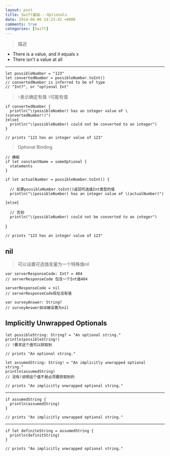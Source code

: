 ```yaml
---
layout: post
title: Swift基础---Optionals
date: 2014-06-06 14:23:42 +0800
comments: true
categories: [Swift]
---
```



>描述

+ There is a value, and it equals x
+ There isn't a value at all

---
    let possibleNumber = "123"
    let convertedNumber = possibleNumber.toInt()
    // convertedNumber is inferred to be of type
    // "Int?", or "optional Int"

>`!`表示确定有值 `?`可能有值

    if convertedNumber {
      println("\(possibleNumber) has an integer value of \(convertedNumber!)")
    }else{
      println("\(possibleNumber) could not be converted to an integer")
    }

    // prints "123 has an integer value of 123"

>Optional Binding

    // 模板
    if let constantName = someOptional {
      statements
    }

    if let actualNumber = possibleNumber.toInt() {

      // 如果possibleNumber.toInt()返回可选值Int类型的值  
      println("\(possibleNumber) has an integer value of \(actualNumber)")

    }else{

      // 否则
      println("\(possibleNumber) could not be converted to an integer")

  }

    // prints "123 has an integer value of 123"

## nil

>可以设置可选值变量为一个特殊值nil

    var serverResponseCode: Int? = 404
    // serverResponseCode 包含一个Int值404

    serverResponseCode = nil
    // serverResponseCode现在没有值

    var surveyAnswer: String?
    // surveyAnswer自动被设置为nil


## Implicitly Unwrapped Optionals

    let possibleString: String? = "An optional string."
    println(possibleString!)
    // !要求这个值可以获取到

    // prints "An optional string."

    let assumedString: String! = "An implicitly unwrapped optional string."
    println(assumedString)
    // 没有!说明这个值不是必须要获取到的

    // prints "An implicitly unwrapped optional string."

---

    if assumedString {
      println(assumedString)
    }

    // prints "An implicitly unwrapped optional string."


---

    if let definiteString = assumedString {
      println(definitString)
    }

    // prints "An implicitly unwrapped optional string."
